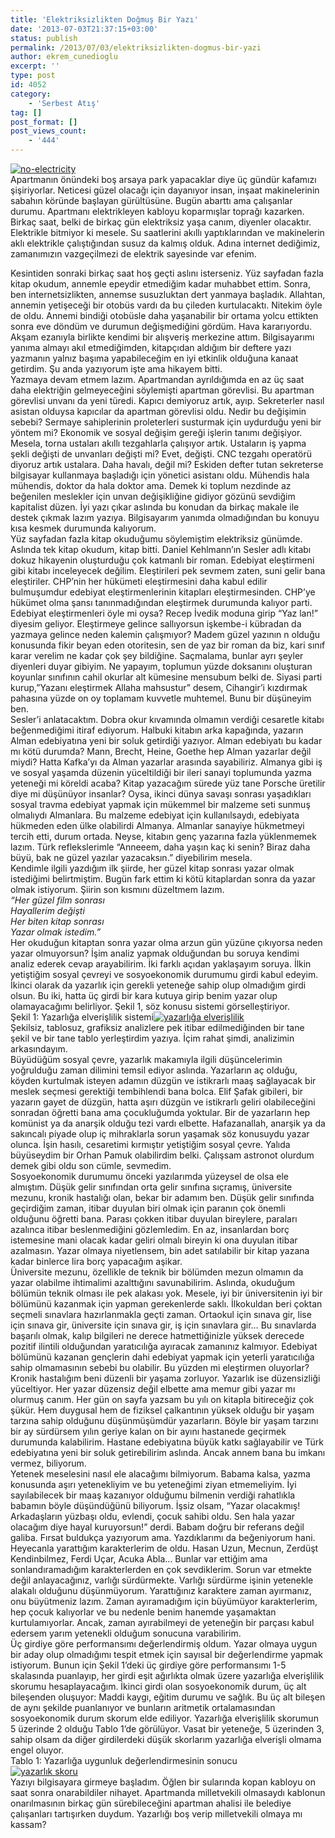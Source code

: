 ```yaml
---
title: 'Elektriksizlikten Doğmuş Bir Yazı'
date: '2013-07-03T21:37:15+03:00'
status: publish
permalink: /2013/07/03/elektriksizlikten-dogmus-bir-yazi
author: ekrem_cunedioglu
excerpt: ''
type: post
id: 4052
category:
    - 'Serbest Atış'
tag: []
post_format: []
post_views_count:
    - '444'
---
```

[![no-electricity](../../../../uploads/2013/07/no-electricity.jpeg)](https://iktisadiyat.com/wp-content/uploads/2013/07/no-electricity.jpeg)  
Apartmanın önündeki boş arsaya park yapacaklar diye üç gündür kafamızı şişiriyorlar. Neticesi güzel olacağı için dayanıyor insan, inşaat makinelerinin sabahın köründe başlayan gürültüsüne. Bugün abarttı ama çalışanlar durumu. Apartmanı elektrikleyen kabloyu koparmışlar toprağı kazarken. Birkaç saat, belki de birkaç gün elektriksiz yaşa canım, diyenler olacaktır. Elektrikle bitmiyor ki mesele. Su saatlerini akıllı yaptıklarından ve makinelerin aklı elektrikle çalıştığından susuz da kalmış olduk. Adına internet dediğimiz, zamanımızın vazgeçilmezi de elektrik sayesinde var efenim.  
  
Kesintiden sonraki birkaç saat hoş geçti aslını isterseniz. Yüz sayfadan fazla kitap okudum, annemle epeydir etmediğim kadar muhabbet ettim. Sonra, ben internetsizlikten, annemse susuzluktan dert yanmaya başladık. Allahtan, annemin yetişeceği bir otobüs vardı da bu çileden kurtulacaktı. Nitekim öyle de oldu. Annemi bindiği otobüsle daha yaşanabilir bir ortama yolcu ettikten sonra eve döndüm ve durumun değişmediğini gördüm. Hava kararıyordu. Akşam ezanıyla birlikte kendimi bir alışveriş merkezine attım. Bilgisayarımı yanıma almayı akıl etmediğimden, kitapçıdan aldığım bir deftere yazı yazmanın yalnız başıma yapabileceğim en iyi etkinlik olduğuna kanaat getirdim. Şu anda yazıyorum işte ama hikayem bitti.  
Yazmaya devam etmem lazım. Apartmandan ayrıldığımda en az üç saat daha elektriğin gelmeyeceğini söylemişti apartman görevlisi. Bu apartman görevlisi unvanı da yeni türedi. Kapıcı demiyoruz artık, ayıp. Sekreterler nasıl asistan olduysa kapıcılar da apartman görevlisi oldu. Nedir bu değişimin sebebi? Sermaye sahiplerinin proleterleri susturmak için uydurduğu yeni bir yöntem mi? Ekonomik ve sosyal değişim gereği işlerin tanımı değişiyor. Mesela, torna ustaları akıllı tezgahlarla çalışıyor artık. Ustaların iş yapma şekli değişti de unvanları değişti mi? Evet, değişti. CNC tezgahı operatörü diyoruz artık ustalara. Daha havalı, değil mi? Eskiden defter tutan sekreterse bilgisayar kullanmaya başladığı için yönetici asistanı oldu. Mühendis hala mühendis, doktor da hala doktor ama. Demek ki toplum nezdinde az beğenilen meslekler için unvan değişikliğine gidiyor gözünü sevdiğim kapitalist düzen. İyi yazı çıkar aslında bu konudan da birkaç makale ile destek çıkmak lazım yazıya. Bilgisayarım yanımda olmadığından bu konuyu kısa kesmek durumunda kalıyorum.  
Yüz sayfadan fazla kitap okuduğumu söylemiştim elektriksiz günümde. Aslında tek kitap okudum, kitap bitti. Daniel Kehlmann’ın Sesler adlı kitabı dokuz hikayenin oluşturduğu çok katmanlı bir roman. Edebiyat eleştirmeni gibi kitabı inceleyecek değilim. Eleştirileri pek sevmem zaten, suni gelir bana eleştiriler. CHP’nin her hükümeti eleştirmesini daha kabul edilir bulmuşumdur edebiyat eleştirmenlerinin kitapları eleştirmesinden. CHP’ye hükümet olma şansı tanınmadığından eleştirmek durumunda kalıyor parti. Edebiyat eleştirmenleri öyle mi oysa? Recep İvedik moduna girip “Yaz lan!” diyesim geliyor. Eleştirmeye gelince sallıyorsun işkembe-i kübradan da yazmaya gelince neden kalemin çalışmıyor? Madem güzel yazının n olduğu konusunda fikir beyan eden otoritesin, sen de yaz bir roman da biz, kari sınıf karar verelim ne kadar çok şey bildiğine. Saçmalama, bunlar ayrı şeyler diyenleri duyar gibiyim. Ne yapayım, toplumun yüzde doksanını oluşturan koyunlar sınıfının cahil okurlar alt kümesine mensubum belki de. Siyasi parti kurup,”Yazanı eleştirmek Allaha mahsustur” desem, Cihangir’i kızdırmak pahasına yüzde on oy toplamam kuvvetle muhtemel. Bunu bir düşüneyim ben.  
Sesler’i anlatacaktım. Dobra okur kıvamında olmamın verdiği cesaretle kitabı beğenmediğimi itiraf ediyorum. Halbuki kitabın arka kapağında, yazarın Alman edebiyatına yeni bir soluk getirdiği yazıyor. Alman edebiyatı bu kadar mı kötü durumda? Mann, Brecht, Heine, Goethe hep Alman yazarlar değil miydi? Hatta Kafka’yı da Alman yazarlar arasında sayabiliriz. Almanya gibi iş ve sosyal yaşamda düzenin yüceltildiği bir ileri sanayi toplumunda yazma yeteneği mi köreldi acaba? Kitap yazacağım sürede yüz tane Porsche üretilir diye mi düşünüyor insanlar? Oysa, ikinci dünya savaşı sonrası yaşadıkları sosyal travma edebiyat yapmak için mükemmel bir malzeme seti sunmuş olmalıydı Almanlara. Bu malzeme edebiyat için kullanılsaydı, edebiyata hükmeden eden ülke olabilirdi Almanya. Almanlar sanayiye hükmetmeyi tercih etti, durum ortada. Neyse, kitabın genç yazarına fazla yüklenmemek lazım. Türk reflekslerimle “Anneeem, daha yaşın kaç ki senin? Biraz daha büyü, bak ne güzel yazılar yazacaksın.” diyebilirim mesela.  
Kendimle ilgili yazdığım ilk şiirde, her güzel kitap sonrası yazar olmak istediğimi belirtmiştim. Bugün fark ettim ki kötü kitaplardan sonra da yazar olmak istiyorum. Şiirin son kısmını düzeltmem lazım.  
*“Her güzel film sonrası*  
*Hayallerim değişti*  
*Her biten kitap sonrası*  
*Yazar olmak istedim.”*  
Her okuduğun kitaptan sonra yazar olma arzun gün yüzüne çıkıyorsa neden yazar olmuyorsun? İşim analiz yapmak olduğundan bu soruya kendimi analiz ederek cevap arayabilirim. İki farklı açıdan yaklaşayım soruya. İlkin yetiştiğim sosyal çevreyi ve sosyoekonomik durumumu girdi kabul edeyim. İkinci olarak da yazarlık için gerekli yeteneğe sahip olup olmadığım girdi olsun. Bu iki, hatta üç girdi bir kara kutuya girip benim yazar olup olamayacağımı belirliyor. Şekil 1, söz konusu sistemi görselleştiriyor.  
Şekil 1: Yazarlığa elverişlilik sistemi[![yazarlığa elverişlilik](../../../../uploads/2013/07/yazarl%C4%B1%C4%9Fa-elveri%C5%9Flilik.png)](https://iktisadiyat.com/wp-content/uploads/2013/07/yazarl%C4%B1%C4%9Fa-elveri%C5%9Flilik.png)  
Şekilsiz, tablosuz, grafiksiz analizlere pek itibar edilmediğinden bir tane şekil ve bir tane tablo yerleştirdim yazıya. İçim rahat şimdi, analizimin arkasındayım.  
Büyüdüğüm sosyal çevre, yazarlık makamıyla ilgili düşüncelerimin yoğrulduğu zaman dilimini temsil ediyor aslında. Yazarların aç olduğu, köyden kurtulmak isteyen adamın düzgün ve istikrarlı maaş sağlayacak bir meslek seçmesi gerektiği tembihlendi bana bolca. Elif Şafak gibileri, bir yazarın gayet de düzgün, hatta aşırı düzgün ve istikrarlı geliri olabileceğini sonradan öğretti bana ama çocukluğumda yoktular. Bir de yazarların hep komünist ya da anarşik olduğu tezi vardı elbette. Hafazanallah, anarşik ya da sakıncalı piyade olup iç mihraklarla sorun yaşamak söz konusuydu yazar olunca. İşin hasılı, cesaretimi kırmıştır yetiştiğim sosyal çevre. Yalıda büyüseydim bir Orhan Pamuk olabilirdim belki. Çalışsam astronot olurdum demek gibi oldu son cümle, sevmedim.  
Sosyoekonomik durumumu önceki yazılarımda yüzeysel de olsa ele almıştım. Düşük gelir sınıfından orta gelir sınıfına sıçramış, üniversite mezunu, kronik hastalığı olan, bekar bir adamım ben. Düşük gelir sınıfında geçirdiğim zaman, itibar duyulan biri olmak için paranın çok önemli olduğunu öğretti bana. Parası çokken itibar duyulan bireylere, paraları azalınca itibar beslenmediğini gözlemledim. En az, insanlardan borç istemesine mani olacak kadar geliri olmalı bireyin ki ona duyulan itibar azalmasın. Yazar olmaya niyetlensem, bin adet satılabilir bir kitap yazana kadar binlerce lira borç yapacağım aşikar.  
Üniversite mezunu, özellikle de teknik bir bölümden mezun olmamın da yazar olabilme ihtimalimi azalttığını savunabilirim. Aslında, okuduğum bölümün teknik olması ile pek alakası yok. Mesele, iyi bir üniversitenin iyi bir bölümünü kazanmak için yapman gerekenlerde saklı. İlkokuldan beri çoktan seçmeli sınavlara hazırlanmakla geçti zaman. Ortaokul için sınava gir, lise için sınava gir, üniversite için sınava gir, iş için sınavlara gir… Bu sınavlarda başarılı olmak, kalıp bilgileri ne derece hatmettiğinizle yüksek derecede pozitif ilintili olduğundan yaratıcılığa ayıracak zamanınız kalmıyor. Edebiyat bölümünü kazanan gençlerin dahi edebiyat yapmak için yeterli yaratıcılığa sahip olmamasının sebebi bu olabilir. Bu yüzden mi eleştirmen oluyorlar?  
Kronik hastalığım beni düzenli bir yaşama zorluyor. Yazarlık ise düzensizliği yüceltiyor. Her yazar düzensiz değil elbette ama memur gibi yazar mı olurmuş canım. Her gün on sayfa yazsam bu yılı on kitapla bitireceğiz çok şükür. Hem duygusal hem de fiziksel çalkantının yüksek olduğu bir yaşam tarzına sahip olduğunu düşünmüşümdür yazarların. Böyle bir yaşam tarzını bir ay sürdürsem yılın geriye kalan on bir ayını hastanede geçirmek durumunda kalabilirim. Hastane edebiyatına büyük katkı sağlayabilir ve Türk edebiyatına yeni bir soluk getirebilirim aslında. Ancak annem bana bu imkanı vermez, biliyorum.  
Yetenek meselesini nasıl ele alacağımı bilmiyorum. Babama kalsa, yazma konusunda aşırı yetenekliyim ve bu yeteneğimi ziyan etmemeliyim. İyi sayılabilecek bir maaş kazanıyor olduğumu bilmenin verdiği rahatlıkla babamın böyle düşündüğünü biliyorum. İşsiz olsam, “Yazar olacakmış! Arkadaşların yüzbaşı oldu, evlendi, çocuk sahibi oldu. Sen hala yazar olacağım diye hayal kuruyorsun!” derdi. Babam doğru bir referans değil galiba. Fırsat buldukça yazıyorum ama. Yazdıklarımı da beğeniyorum hani. Heyecanla yarattığım karakterlerim de oldu. Hasan Uzun, Mecnun, Zerdüşt Kendinbilmez, Ferdi Uçar, Acuka Abla… Bunlar var ettiğim ama sonlandıramadığım karakterlerden en çok sevdiklerim. Sorun var etmekte değil anlayacağınız, varlığı sürdürmekte. Varlığı sürdürme işinin yetenekle alakalı olduğunu düşünmüyorum. Yarattığınız karaktere zaman ayırmanız, onu büyütmeniz lazım. Zaman ayıramadığım için büyümüyor karakterlerim, hep çocuk kalıyorlar ve bu nedenle benim hanemde yaşamaktan kurtulamıyorlar. Ancak, zaman ayırabilmeyi de yeteneğin bir parçası kabul edersem yarım yetenekli olduğum sonucuna varabilirim.  
Üç girdiye göre performansımı değerlendirmiş oldum. Yazar olmaya uygun bir aday olup olmadığımı tespit etmek için sayısal bir değerlendirme yapmak istiyorum. Bunun için Şekil 1’deki üç girdiye göre performansımı 1-5 skalasında puanlayıp, her girdi eşit ağırlıkta olmak üzere yazarlığa elverişlilik skorumu hesaplayacağım. İkinci girdi olan sosyoekonomik durum, üç alt bileşenden oluşuyor: Maddi kaygı, eğitim durumu ve sağlık. Bu üç alt bileşen de aynı şekilde puanlanıyor ve bunların aritmetik ortalamasından sosyoekonomik durum skorum elde ediliyor. Yazarlığa elverişlilik skorumun 5 üzerinde 2 olduğu Tablo 1’de görülüyor. Vasat bir yeteneğe, 5 üzerinden 3, sahip olsam da diğer girdilerdeki düşük skorlarım yazarlığa elverişli olmama engel oluyor.  
Tablo 1: Yazarlığa uygunluk değerlendirmesinin sonucu  
[![yazarlık skoru](../../../../uploads/2013/07/yazarl%C4%B1k-skoru1.png)](https://iktisadiyat.com/wp-content/uploads/2013/07/yazarl%C4%B1k-skoru1.png)  
Yazıyı bilgisayara girmeye başladım. Öğlen bir sularında kopan kabloyu on saat sonra onarabildiler nihayet. Apartmanda milletvekili olmasaydı kablonun onarılmasının birkaç gün sürebileceğini apartman ahalisi ile belediye çalışanları tartışırken duydum. Yazarlığı boş verip milletvekili olmaya mı kassam?